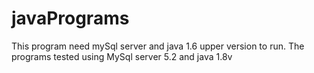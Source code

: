 # javaPrograms
This program need mySql server and java 1.6 upper version to run. 
The programs tested using MySql server 5.2 and java 1.8v
